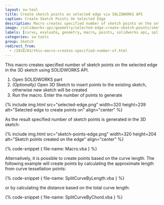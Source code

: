 ```yaml
---
layout: sw-tool
title: Create sketch points on selected edge via SOLIDWORKS API
caption: Create Sketch Points On Selected Edge
description: Macro creates specified number of sketch points on the selected edge in the 3D sketch
image: /solidworks-api/geometry/selected-edge-create-sketch-points/sketch-points-edge.png
labels: [curve, evaluate, geometry, macro, points, solidworks api, spline, utility, vba]
categories: sw-tools
group: Sketch
redirect_from:
  - /2018/03/this-macro-creates-specified-number-of.html
---
```

This macro creates specified number of sketch points on the selected edge in the 3D sketch using SOLIDWORKS API.

1. Open SOLIDWORKS part
1. *(Optionally)* Open 3D Sketch to insert points to the existing sketch, otherwise new sketch will be created
1. Run the macro. Enter the number of points to generate

{% include img.html src="selected-edge.png" width=320 height=239 alt="Selected edge to create points on" align="center" %}

As the result specified number of sketch points is generated in the 3D sketch:

{% include img.html src="sketch-points-edge.png" width=320 height=204 alt="Sketch points created on the edge" align="center" %}

{% code-snippet { file-name: Macro.vba } %}

Alternatively, it is possible to create points based on the curve length. The following example will create points by calculating the approximate length from curve tessellation points:

{% code-snippet { file-name: SplitCurveByLength.vba } %}

or by calculating the distance based on the total curve length:

{% code-snippet { file-name: SplitCurveByChord.vba } %}
